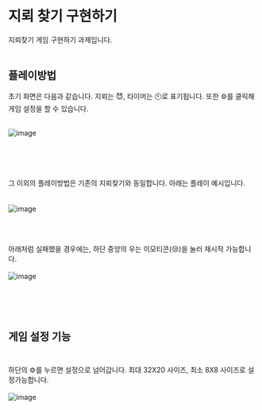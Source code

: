 # 지뢰 찾기 구현하기
지뢰찾기 게임 구현하기 과제입니다.
<br/><br/>

## 플레이방법
초기 화면은 다음과 같습니다.
지뢰는 😈, 타이머는 🕙로 표기됩니다. 또한 ⚙️를 클릭해 게임 설정을 할 수 있습니다.
<br/><br/>

![image](https://user-images.githubusercontent.com/66259692/171295063-6c9e7795-483d-43ab-a91a-6e5a9c5590b1.png)
<br/><br/><br/><br/><br/>

그 이외의 플레이방법은 기존의 지뢰찾기와 동일합니다. 아래는 플레이 예시입니다.<br/><br/><br/>
![image](https://user-images.githubusercontent.com/66259692/171295324-48e23e20-a02b-4cab-8627-9e18757a0bba.png)

<br/><br/>

아래처럼 실패했을 경우에는, 하단 중앙의 우는 이모티콘(😢)을 눌러 재시작 가능합니다.<br/><br/>
![image](https://user-images.githubusercontent.com/66259692/171296017-014d35e4-abfb-4d70-be9c-9c77e56e51d4.png)
<br/><br/><br/><br/><br/>


## 게임 설정 기능<br/><br/>
하단의 ⚙️를 누르면 설정으로 넘어갑니다.
최대 32X20 사이즈, 최소 8X8 사이즈로 설정가능합니다.
<br/><br/>
![image](https://user-images.githubusercontent.com/66259692/171295516-e7ac0d80-75fb-4d16-8409-e6b3550cb2fa.png)
